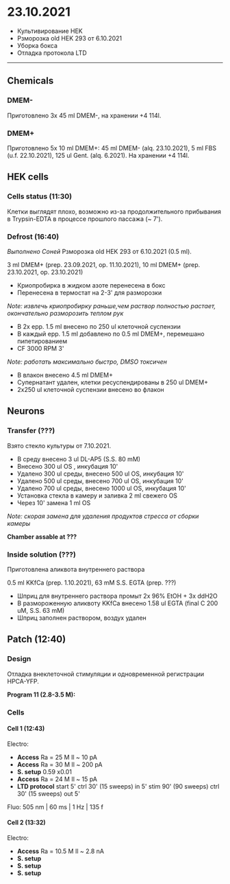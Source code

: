 23.10.2021
==========

- Культивирование HEK
- Рзморозка old HEK 293 от 6.10.2021
- Уборка бокса
- Отладка протокола LTD

---

## Chemicals
### DMEM-
Приготовлено 3x 45 ml DMEM-,  на хранении +4 114l.

### DMEM+
Приготовлено 5x 10 ml DMEM+: 45 ml DMEM- (alq. 23.10.2021), 5 ml FBS (u.f. 22.10.2021), 125 ul Gent. (alq. 6.2021).
На хранении +4 114l.


## HEK cells
### Cells status (11:30)
Клетки выглядят плохо, возможно из-за продолжительного прибывания в Trypsin-EDTA в процессе прошлого пассажа (~ 7').

### Defrost (16:40)
*Выполнено Соней*
Рзморозка old HEK 293 от 6.10.2021 (0.5 ml).

3 ml DMEM+ (prep. 23.09.2021, op. 11.10.2021), 10 ml DMEM+ (prep. 23.10.2021, op. 23.10.2021)

- Криопробирка в жидком азоте перенесена в бокс
- Перенесена в термостат на 2-3' для разморозки

*Note: извлечь криопробирку раньше,чем раствор полностью растает, окончательно разморозить теплом рук*

- В 2x epp. 1.5 ml внесено по 250 ul клеточной суспензии
- В каждый epp. 1.5 ml добавлено по 0.5 ml DMEM+, перемешано пипетированием
- CF 3000 RPM 3'

*Note: работать максимально быстро, DMSO токсичен*

- В влакон внесено 4.5 ml DMEM+
- Супернатант удален, клетки ресуспендированы в 250 ul DMEM+
- 2x250 ul клеточной суспензии внесено во флакон


## Neurons
### Transfer (???)
Взято стекло культуры от 7.10.2021.

- В среду внесено 3 ul DL-AP5 (S.S. 80 mM)
- Внесено 300 ul OS , инкубация 10'
- Удалено 300 ul среды, внесено 500 ul OS, инкубация 10'
- Удалено 500 ul среды, внесено 700 ul OS, инкубация 10'
- Удалено 700 ul среды, внесено 1000 ul OS, инкубация 10'
- Установка стекла в камеру и заливка 2 ml свежего OS
- Через 10' замена 1 ml OS

*Note: скорая замена для удаления продуктов стресса от сборки камеры*

**Chamber assable at ???**

### Inside solution (???)
Приготовлена аликвота внутреннего раствора

0.5 ml KKfCa (prep. 1.10.2021), 63 mM S.S. EGTA (prep. ???)

- Шприц для внутреннего раствора промыт 2x 96% EtOH + 3x ddH2O
- В размороженную аликвоту KKfCa внесено 1.58 ul EGTA (final C 200 uM, S.S. 63 mM)
- Шприц заполнен раствором, воздух удален


## Patch (12:40)
### Design
Отладка внеклеточной стимуляции и одновременной регистрации HPCA-YFP.

**Program 11 (2.8-3.5 M):**

### Cells
#### Cell 1 (12:43)
Electro:
- **Access**
  Ra = 25 M
  Il ~ 10 pA
- **Access**
  Ra = 30 M
  Il ~ 200 pA
- **S. setup**
  0.59 x0.01
- **Access**
  Ra = 24 M
  Il ~ 15 pA
- **LTD protocol**
  start 5'
  ctrl 30' (15 sweeps)
  in 5'
  stim 90' (90 sweeps)
  ctrl 30' (15 sweeps)
  out 5'

Fluo:
505 nm | 60 ms | 1 Hz | 135 f

#### Cell 2 (13:32)
Electro:
- **Access**
  Ra = 10.5 M
  Il ~ 2.8 nA
- **S. setup**
- **S. setup**
- **S. setup**

